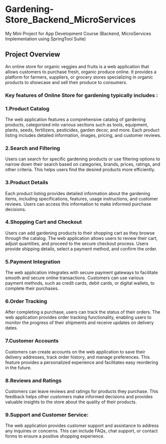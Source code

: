 # Gardening-Store_Backend_MicroServices
My Mini Project for App Development Course  (Backend, MicroServices Implementation using SpringTool Suite)

## Project Overview
An online store for organic veggies and fruits is a web application that allows customers to purchase fresh, organic produce online. It provides a platform for farmers, suppliers, or grocery stores specializing in organic products to
showcase and sell their produce to consumers.


### Key features of Online Store for gardening typically includes :

### 1.Product Catalog
The web application features a comprehensive catalog of
gardening products, categorized into various sections such as tools, equipment, plants, seeds, fertilizers, pesticides, garden decor, and more. Each product listing includes detailed information, images, pricing, and customer reviews.

### 2.Search and Filtering 
Users can search for specific gardening products or use filtering options to narrow down their search based on categories, brands,
prices, ratings, and other criteria. This helps users find the desired products more efficiently.

### 3.Product Details
Each product listing provides detailed information about the gardening items, including specifications, features, usage instructions, and
customer reviews. Users can access this information to make informed purchase decisions.

### 4.Shopping Cart and Checkout
Users can add gardening products to their shopping cart as they browse through the catalog. The web application allows users to review their cart, adjust quantities, and proceed to the secure checkout process. Users provide shipping details, select a payment method, and confirm the order.

### 5.Payment Integration
The web application integrates with secure payment
gateways to facilitate smooth and secure online transactions. Customers can use various payment methods, such as credit cards, debit cards, or digital wallets, to complete their purchases.

### 6.Order Tracking
After completing a purchase, users can track the status of their orders. The web application provides order tracking functionality,
enabling users to monitor the progress of their shipments and receive updates on delivery dates.

### 7.Customer Accounts
Customers can create accounts on the web application to save their delivery addresses, track order history, and manage preferences. This feature provides a personalized experience and facilitates easy reordering in the future.

### 8.Reviews and Ratings
Customers can leave reviews and ratings for products they purchase. This feedback helps other customers make informed decisions and provides valuable insights to the store about the quality of their products.

### 9.Support and Customer Service: 
The web application provides customer support and assistance to address any inquiries or concerns. This can include FAQs, chat support, or contact forms to ensure a positive shopping experience.

